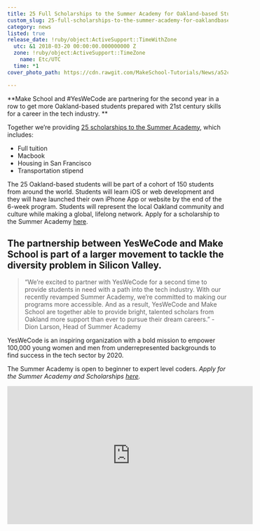 ```yaml
---
title: 25 Full Scholarships to the Summer Academy for Oakland-based Students
custom_slug: 25-full-scholarships-to-the-summer-academy-for-oaklandbased-students
category: news
listed: true
release_date: !ruby/object:ActiveSupport::TimeWithZone
  utc: &1 2018-03-20 00:00:00.000000000 Z
  zone: !ruby/object:ActiveSupport::TimeZone
    name: Etc/UTC
  time: *1
cover_photo_path: https://cdn.rawgit.com/MakeSchool-Tutorials/News/a52c1e5ac9683f828bb3990d01dc2bc38449423b//55aab329-5d09-4559-b9bb-755a91d22f4c/cover_photo.jpeg

---
```

**Make School and #YesWeCode are partnering for the second year in a row to get more Oakland-based students prepared with 21st century skills for a career in the tech industry. **

Together we’re providing [25 scholarships to the Summer Academy](https://www.makeschool.com/summer-academy/san-francisco/?code=Yeswecode2018), which includes:

- Full tuition 
- Macbook 
- Housing in San Francisco 
- Transportation stipend 
  

The 25 Oakland-based students will be part of a cohort of 150 students from around the world.  Students will learn iOS or web development and they will have launched their own iPhone App or website by the end of the 6-week program. Students will represent the local Oakland community and culture while making a global, lifelong network. Apply for a scholarship to the Summer Academy [here](https://www.makeschool.com/apply?code=Yeswecode2018).

## The partnership between YesWeCode and Make School is part of a larger movement to tackle the diversity problem in Silicon Valley.  

> “We’re excited to partner with YesWeCode for a second time to provide students in need with a path into the tech industry. With our recently revamped Summer Academy, we’re committed to making our programs more accessible. And as a result, YesWeCode and Make School are together able to provide bright, talented scholars from Oakland more support than ever to pursue their dream careers.” -   Dion Larson, Head of Summer Academy 


YesWeCode is an inspiring organization with a bold mission to empower 100,000 young women and men from underrepresented backgrounds to find success in the tech sector by 2020. 


The Summer Academy is open to beginner to expert level coders. *Apply for the Summer Academy and Scholarships [here](https://www.makeschool.com/apply?code=Yeswecode2018).*

<iframe width="560" height="315" src="https://www.youtube.com/embed/EiPr3pdnflU" frameborder="0" allow="autoplay; encrypted-media" allowfullscreen></iframe>